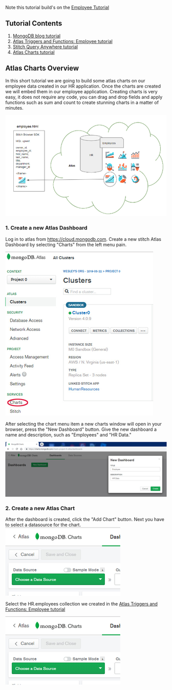 Note this tutorial build's on the [Employee Tutorial](../employee)

## Tutorial Contents 
1. [MongoDB blog tutorial](https://docs.mongodb.com/stitch/tutorials/blog-overview/)
2. [Atlas Triggers and Functions: Employee tutorial](https://github.com/brittonlaroche/MongoDB-Demos/edit/master/Stitch/employee/)
3. [Stitch Query Anywhere tutorial](https://github.com/brittonlaroche/MongoDB-Demos/edit/master/Stitch/rest)
4. [Atlas Charts tutorial](https://github.com/brittonlaroche/MongoDB-Demos/edit/master/Stitch/charts)

## Atlas Charts Overview
In this short tutorial we are going to build some atlas charts on our employee data created in our HR application.  Once the charts are created we will embed them in our employee application.  Creating charts is very easy, it does not require any code, you can drag and drop fields and apply functions such as sum and count to create stunning charts in a matter of minutes.

![Diagram](img/atlascharts.jpg "Diagram")

### 1. Create a new Atlas Dashboard
Log in to atlas from https://cloud.mongodb.com. Create a new stitch Atlas Dashboard by selecting "Charts" from the left menu pain.   

![Chart Menu](img/achart1.jpg "Chart Menu")

After selecting the chart menu item a new charts window will open in your browser, press the "New Dashboard" button. Give the new dashboard a name and description, such as "Employees" and "HR Data."   

![Dashboard Name](img/achart3.jpg "Name the Dashboard")

### 2. Create a new Atlas Chart
After the dashboard is created, click the "Add Chart" button. Next you have to select a datasource for the chart. 
![Datasource](img/achart4.jpg "Choose a Datasource")

Select the HR.employees collection we created in the [Atlas Triggers and Functions: Employee tutorial](https://github.com/brittonlaroche/MongoDB-Demos/edit/master/Stitch/employee/) 

![Datasource Employees](img/achart4.jpg "Employees Datasource")
